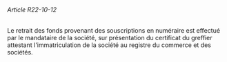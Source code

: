 ###### Article R22-10-12

Le retrait des fonds provenant des souscriptions en numéraire est effectué par le mandataire de la société, sur présentation du certificat du greffier attestant l'immatriculation de la société au registre du commerce et des sociétés.


